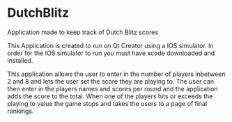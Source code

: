 # DutchBlitz
Application made to keep track of Dutch Blitz scores

This Application is created to run on Qt Creator using a IOS simulator.
In order for the IOS simulator to run you must have xcode downloaded and installed.

This application allows the user to enter in the number of players inbetween 2 and 8 and 
lets the user set the score they are playing to.
The user can then enter in the players names and scores per round and the application adds the score to the total.
When one of the players hits or exceeds the playing to value the game stops and takes the users to a page of final rankings.
